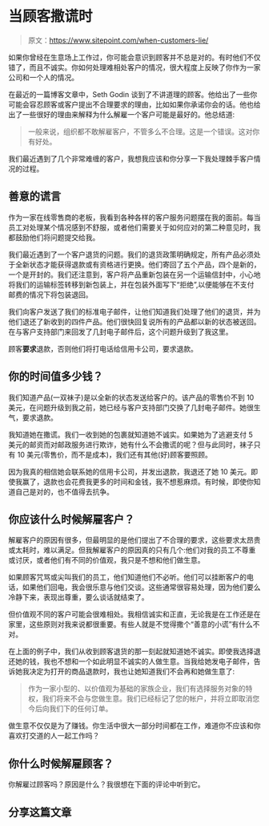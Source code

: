 # 当顾客撒谎时

> 原文：<https://www.sitepoint.com/when-customers-lie/>

如果你曾经在生意场上工作过，你可能会意识到顾客并不总是对的。有时他们不仅错了，而且不诚实。你如何处理难相处客户的情况，很大程度上反映了你作为一家公司和一个人的情况。

在最近的一篇博客文章中，Seth Godin 谈到了不讲道理的顾客。他给出了一些你可能会容忍顾客或客户提出不合理要求的理由，比如如果你承诺你会的话。他也给出了一些很好的理由来解释为什么解雇一个客户可能是最好的。他总结道:

> 一般来说，组织都不敢解雇客户，不管多么不合理。这是一个错误。这对你有好处。

我们最近遇到了几个非常难缠的客户，我想我应该和你分享一下我处理棘手客户情况的过程。

## 善意的谎言

作为一家在线零售商的老板，我看到各种各样的客户服务问题摆在我的面前。每当员工对处理某个情况感到不舒服，或者他们需要关于如何应对的第二种意见时，我都鼓励他们将问题提交给我。

我们最近遇到了一个客户退货的问题。我们的退货政策明确规定，所有产品必须处于全新状态才能获得退款或有资格进行更换。他们寄回了五个产品，四个是新的，一个是开封的。我们还注意到，客户将产品重新包装在另一个运输信封中，小心地将我们的运输标签转移到新包装上，并在包装外面写下“拒绝”,以便能够在不支付邮费的情况下将包装退回。

我们向客户发送了我们的标准电子邮件，让他们知道我们处理了他们的退货，并为他们退还了新收到的四件产品。他们很快回复说所有的产品都以新的状态被送回。在与客户支持部门来回发了几封电子邮件后，这个问题升级到了我这里。

顾客**要求**退款，否则他们将打电话给信用卡公司，要求退款。

## 你的时间值多少钱？

我们知道产品(一双袜子)是以全新的状态发送给客户的。该产品的零售价不到 10 美元，在问题升级到我之前，她已经与客户支持部门交换了几封电子邮件。她很生气，要求退款。

我知道她在撒谎。我们一收到她的包裹就知道她不诚实。如果她为了逃避支付 5 美元的邮资而对邮政服务进行欺诈，她有什么不会撒谎的呢？但与此同时，袜子只有 10 美元(零售价，而不是成本)，我们还有其他(好)顾客要照顾。

因为我真的相信她会联系她的信用卡公司，并发出退款，我退还了她 10 美元。即使我赢了，退款也会花费我更多的时间和金钱，我不想惹麻烦。有时候，即使你知道自己是对的，也不值得去抗争。

## 你应该什么时候解雇客户？

解雇客户的原因有很多，但最明显的是他们提出了不合理的要求，这些要求太昂贵或太耗时，难以满足。但我解雇客户的原因真的只有几个:他们对我的员工不尊重或讨厌，或者他们有不同的价值观，我只是不想和他们做生意。

如果顾客咒骂或尖叫我们的员工，他们知道他们不必听。他们可以挂断客户的电话，如果他们回电，我会很乐意与他们交谈。这些通常很容易处理，因为他们要么冷静下来，表现出尊重，要么谈话就结束了。

但价值观不同的客户可能会很难相处。我相信诚实和正直，无论我是在工作还是在家里，这些原则对我来说都很重要。有些人就是不觉得撒个“善意的小谎”有什么不对。

在上面的例子中，我们从收到顾客退货的那一刻起就知道她不诚实。即使我选择退还她的钱，我也不想和一个如此明显不诚实的人做生意。当我给她发电子邮件，告诉她我决定为打开的商品退款时，我也让她知道我们不会再和她做生意了:

> 作为一家小型的、以价值观为基础的家族企业，我们有选择服务对象的特权，我们将来不会与您做生意。我们已经标记了您的帐户，并将立即取消您今后向我们下的任何订单。

做生意不仅仅是为了赚钱。你生活中很大一部分时间都在工作，难道你不应该和你喜欢打交道的人一起工作吗？

## 你什么时候解雇顾客？

你解雇过顾客吗？原因是什么？我很想在下面的评论中听到它。

## 分享这篇文章